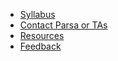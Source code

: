 - [Syllabus](syllabus)
- [Contact Parsa or TAs](contact)
- [Resources](resources)
- [Feedback](feedback)